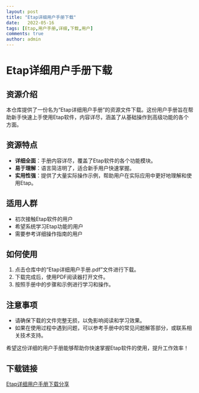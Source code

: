 ```yaml
---
layout: post
title: "Etap详细用户手册下载"
date:   2022-05-16
tags: [Etap,用户手册,详细,下载,用户]
comments: true
author: admin
---
```

# Etap详细用户手册下载

## 资源介绍

本仓库提供了一份名为“Etap详细用户手册”的资源文件下载。这份用户手册旨在帮助新手快速上手使用Etap软件，内容详尽，涵盖了从基础操作到高级功能的各个方面。

## 资源特点

- **详细全面**：手册内容详尽，覆盖了Etap软件的各个功能模块。
- **易于理解**：语言简洁明了，适合新手用户快速掌握。
- **实用性强**：提供了大量实际操作示例，帮助用户在实际应用中更好地理解和使用Etap。

## 适用人群

- 初次接触Etap软件的用户
- 希望系统学习Etap功能的用户
- 需要参考详细操作指南的用户

## 如何使用

1. 点击仓库中的“Etap详细用户手册.pdf”文件进行下载。
2. 下载完成后，使用PDF阅读器打开文件。
3. 按照手册中的步骤和示例进行学习和操作。

## 注意事项

- 请确保下载的文件完整无损，以免影响阅读和学习效果。
- 如果在使用过程中遇到问题，可以参考手册中的常见问题解答部分，或联系相关技术支持。

希望这份详细的用户手册能够帮助你快速掌握Etap软件的使用，提升工作效率！

## 下载链接

[Etap详细用户手册下载分享](https://pan.quark.cn/s/eec4ae350303)